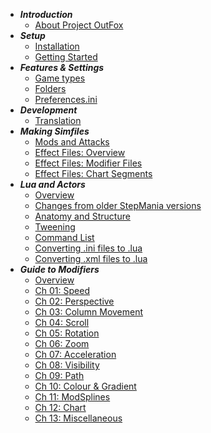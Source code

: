 <!-- docs/_sidebar.md -->

<!-- - [Index](./) -->
- ***Introduction***
	- [About Project OutFox](./about)
- ***Setup***
    - [Installation](./install)
    - [Getting Started](./getting-started)
- ***Features & Settings***
    - [Game types](./game-types)
    - [Folders](./folders)
    - [Preferences.ini](./preferencesini)
- ***Development***
    - [Translation](./translation)
- ***Making Simfiles***
    - [Mods and Attacks](./making-simfiles-mods-attacks)
    - [Effect Files: Overview](./EffectFiles-overview.md)
    - [Effect Files: Modifier Files](./EffectFiles-ModifierFiles.md)
    - [Effect Files: Chart Segments](./EffectFiles-ChartSegments.md)
- ***Lua and Actors***
    - [Overview](./ActorsLua-Overview.md)
    - [Changes from older StepMania versions](./General-DifferencesfromOlderSM.md)
    - [Anatomy and Structure](./ActorsLua-Anatomy+Structure.md)
    - [Tweening](./ActorsLua-Tweening.md)
    - [Command List](./ActorsLua-CommandList.md)
    - [Converting .ini files to .lua](./Converting-ini-to-Lua.md)
    - [Converting .xml files to .lua](./Converting-xml-to-Lua.md)
- ***Guide to Modifiers***
    - [Overview](./Mods-0-Overview.md)
    - [Ch 01: Speed](./Mods-1-Speed-Mods.md)
    - [Ch 02: Perspective](./Mods-2-Perspective-Mods.md)
    - [Ch 03: Column Movement](./Mods-3-Column-Movement-Mods.md)
    - [Ch 04: Scroll](./Mods-4-Scroll-Mods.md)
    - [Ch 05: Rotation](./Mods-5-Rotation-Mods.md)
    - [Ch 06: Zoom](./Mods-6-Zoom-Mods.md)
    - [Ch 07: Acceleration](./Mods-7-Acceleration-Mods.md)
    - [Ch 08: Visibility](./Mods-8-Visibility-Mods.md)
    - [Ch 09: Path](./Mods-9-Path-Mods.md)
    - [Ch 10: Colour & Gradient](./Mods-10-Color+Gradient-Mods.md)
    - [Ch 11: ModSplines](./Mods-11-Modsplines.md)
    - [Ch 12: Chart](./Mods-12-Chart-Mods.md)
    - [Ch 13: Miscellaneous](./Mods-13-Miscelaneous-Mods.md)
